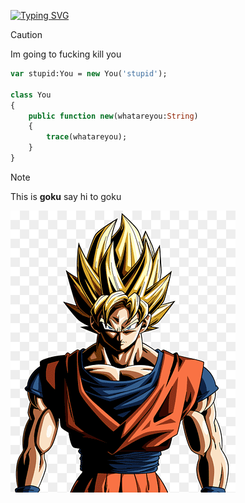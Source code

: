 [![Typing SVG](https://readme-typing-svg.demolab.com?font=Arial&size=30&pause=1000&color=F7F7F7&background=FFFFFF00&vCenter=true&random=false&width=435&lines=%3A3)](https://git.io/typing-svg)
> [!CAUTION]
> Im going to fucking kill you

```haxe
var stupid:You = new You('stupid');

class You
{
    public function new(whatareyou:String)
    {
        trace(whatareyou);
    }
}
```

> [!NOTE]
> This is **goku** say hi to goku
>
> [![Goku :3](https://github.com/RedDoesStuff/RedDoesStuff/blob/main/png-transparent-goku-dragon-ball-xenoverse-2-majin-buu-vegeta-goku-thumbnail.png)](https://www.youtube.com/watch?v=M35xx37yllY)



